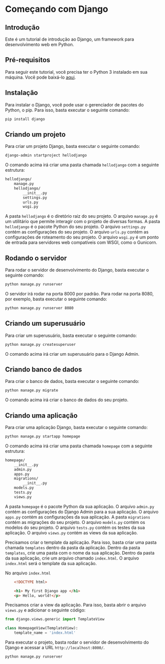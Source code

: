# Começando com Django 

## Introdução

Este é um tutorial de introdução ao Django, um framework para desenvolvimento web em Python.

## Pré-requisitos

Para seguir este tutorial, você precisa ter o Python 3 instalado em sua máquina. Você pode baixá-lo [aqui](https://www.python.org/downloads/).

## Instalação

Para instalar o Django, você pode usar o gerenciador de pacotes do Python, o pip. Para isso, basta executar o seguinte comando:

```bash
pip install django
```

## Criando um projeto

Para criar um projeto Django, basta executar o seguinte comando:

```bash
django-admin startproject hellodjango
```

O comando acima irá criar uma pasta chamada `hellodjango` com a seguinte estrutura:

```bash
hellodjango/
    manage.py
    hellodjango/
        __init__.py
        settings.py
        urls.py
        wsgi.py
```

A pasta `hellodjango` é o diretório raiz do seu projeto. O arquivo `manage.py` é um utilitário que permite interagir com o projeto de diversas formas. A pasta `hellodjango` é o pacote Python do seu projeto. O arquivo `settings.py` contém as configurações do seu projeto. O arquivo `urls.py` contém as configurações de roteamento do seu projeto. O arquivo `wsgi.py` é um ponto de entrada para servidores web compatíveis com WSGI, como o Gunicorn.

## Rodando o servidor

Para rodar o servidor de desenvolvimento do Django, basta executar o seguinte comando:

```bash
python manage.py runserver
```

O servidor irá rodar na porta 8000 por padrão. Para rodar na porta 8080, por exemplo, basta executar o seguinte comando:

```bash
python manage.py runserver 8080
```

## Criando um superusuário

Para criar um superusuário, basta executar o seguinte comando:

```bash
python manage.py createsuperuser
```

O comando acima irá criar um superusuário para o Django Admin.

## Criando banco de dados

Para criar o banco de dados, basta executar o seguinte comando:

```bash
python manage.py migrate
```

O comando acima irá criar o banco de dados do seu projeto.


## Criando uma aplicação

Para criar uma aplicação Django, basta executar o seguinte comando:

```bash
python manage.py startapp homepage
```

O comando acima irá criar uma pasta chamada `homepage` com a seguinte estrutura:

```bash
homepage/
    __init__.py
    admin.py
    apps.py
    migrations/
        __init__.py
    models.py
    tests.py
    views.py
```

A pasta `homepage` é o pacote Python da sua aplicação. O arquivo `admin.py` contém as configurações do Django Admin para a sua aplicação. O arquivo `apps.py` contém as configurações da sua aplicação. A pasta `migrations` contém as migrações do seu projeto. O arquivo `models.py` contém os modelos do seu projeto. O arquivo `tests.py` contém os testes da sua aplicação. O arquivo `views.py` contém as views da sua aplicação.

Precisamos criar o template da aplicação. Para isso, basta criar uma pasta chamada `templates` dentro da pasta da aplicação. Dentro da pasta `templates`, crie uma pasta com o nome da sua aplicação. Dentro da pasta da sua aplicação, crie um arquivo chamado `index.html`. O arquivo `index.html` será o template da sua aplicação.

No arquivo `index.html`
    
```html
    <!DOCTYPE html>

    <h1> My first Django app </h1>
    <p> Hello, world!</p>
```

Precisamos criar a view da aplicação. Para isso, basta abrir o arquivo `views.py` e adicionar o seguinte código:

```python
from django.views.generic import TemplateView

class HomepageView(TemplateView): 
    template_name = 'index.html'

```

Para executar o projeto, basta rodar o servidor de desenvolvimento do Django e acessar a URL `http://localhost:8000/`.



```bash
python manage.py runserver
```




